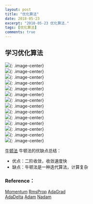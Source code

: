 ```yaml
---
layout: post
title: "优化算法"
date: 2018-05-23
excerpt: "2018-05-23 优化算法."
tags: [优化算法]
comments: true
---
```

## **学习优化算法** 

 ![](https://github.com/xmxxiong/xmxxiong.github.io/blob/master/assets/img/Learning_algorithm/1.jpg?raw=true){: .image-center}  
 ![](https://github.com/xmxxiong/xmxxiong.github.io/blob/master/assets/img/Learning_algorithm/2.jpg?raw=true){: .image-center}  
 ![](https://github.com/xmxxiong/xmxxiong.github.io/blob/master/assets/img/Learning_algorithm/3.jpg?raw=true){: .image-center}  
 ![](https://github.com/xmxxiong/xmxxiong.github.io/blob/master/assets/img/Learning_algorithm/4.jpg?raw=true){: .image-center}  
 ![](https://github.com/xmxxiong/xmxxiong.github.io/blob/master/assets/img/Learning_algorithm/5.jpg?raw=true){: .image-center}  
 ![](https://github.com/xmxxiong/xmxxiong.github.io/blob/master/assets/img/Learning_algorithm/6.jpg?raw=true){: .image-center}  
 ![](https://github.com/xmxxiong/xmxxiong.github.io/blob/master/assets/img/Learning_algorithm/7.jpg?raw=true){: .image-center}  
 ![](https://github.com/xmxxiong/xmxxiong.github.io/blob/master/assets/img/Learning_algorithm/8.jpg?raw=true){: .image-center}  
 ![](https://github.com/xmxxiong/xmxxiong.github.io/blob/master/assets/img/Learning_algorithm/9.jpg?raw=true){: .image-center}  
 ![](https://github.com/xmxxiong/xmxxiong.github.io/blob/master/assets/img/Learning_algorithm/10.jpg?raw=true){: .image-center}  
 ![](https://github.com/xmxxiong/xmxxiong.github.io/blob/master/assets/img/Learning_algorithm/11.jpg?raw=true){: .image-center}  
 ![](https://github.com/xmxxiong/xmxxiong.github.io/blob/master/assets/img/Learning_algorithm/12.jpg?raw=true){: .image-center}  
 ![](https://github.com/xmxxiong/xmxxiong.github.io/blob/master/assets/img/Learning_algorithm/13.jpg?raw=true){: .image-center}  
 ![](https://github.com/xmxxiong/xmxxiong.github.io/blob/master/assets/img/Learning_algorithm/14.jpg?raw=true){: .image-center}  

 [牛顿法](https://blog.csdn.net/itplus/article/details/21896453)
 牛顿法的优缺点总结：
* 优点：二阶收敛，收敛速度快
* 缺点：牛顿法是一种迭代算法，计算复杂

### Reference：
[Momentum](http://doi.org/10.1016/S0893-6080(98)00116-6.)
[RmsProp](http://www.cs.toronto.edu/~tijmen/csc321/slides/lecture_slides_lec6.pdf)
[AdaGrad](http://www.jmlr.org/papers/volume12/duchi11a/duchi11a.pdf)  
[AdaDelta](https://arxiv.org/pdf/1212.5701.pdf)
[Adam](https://arxiv.org/pdf/1412.6980v8.pdf)
[Nadam](http://cs229.stanford.edu/proj2015/054_report.pdf)


